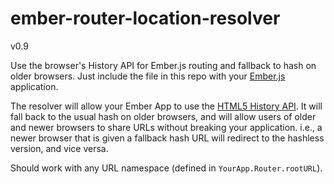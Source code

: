 ember-router-location-resolver
==============================
v0.9

Use the browser's History API for Ember.js routing and fallback to hash on older browsers.
Just include the file in this repo with your [Ember.js](http://emberjs.com) application.

The resolver will allow your Ember App to use the
[HTML5 History API](https://developer.mozilla.org/en-US/docs/Web/Guide/API/DOM/Manipulating_the_browser_history).
It will fall back to the usual hash on older browsers, and will allow users of older
and newer browsers to share URLs without breaking your application. i.e., a newer browser
that is given a fallback hash URL will redirect to the hashless version, and vice versa.

Should work with any URL namespace (defined in `YourApp.Router.rootURL`).
